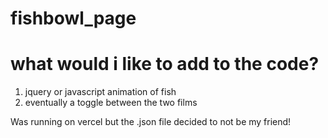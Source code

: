 # fishbowl_page

# what would i like to add to the code? 

1. jquery or javascript animation of fish 
2. eventually a toggle between the two films



Was running on vercel but the .json file decided to not be my friend!
